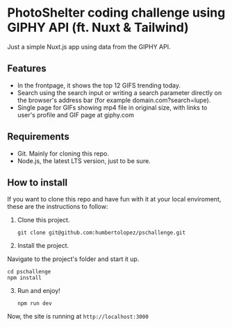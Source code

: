 # PhotoShelter coding challenge using GIPHY API (ft. Nuxt & Tailwind)

Just a simple Nuxt.js app using data from the GIPHY API.

## Features

- In the frontpage, it shows the top 12 GIFS trending today.
- Search using the search input or writing a search parameter directly on the browser's address bar (for example domain.com?search=lupe).
- Single page for GIFs showing mp4 file in original size, with links to user's profile and GIF page at giphy.com

## Requirements

- Git. Mainly for cloning this repo.
- Node.js, the latest LTS version, just to be sure.

## How to install

If you want to clone this repo and have fun with it at your local enviroment, these are the instructions to follow:

1. Clone this project.

    `git clone git@github.com:humbertolopez/pschallenge.git`

2. Install the project.

Navigate to the project's folder and start it up.

    cd pschallenge
    npm install

3. Run and enjoy!

    `npm run dev`

Now, the site is running at `http://localhost:3000`
